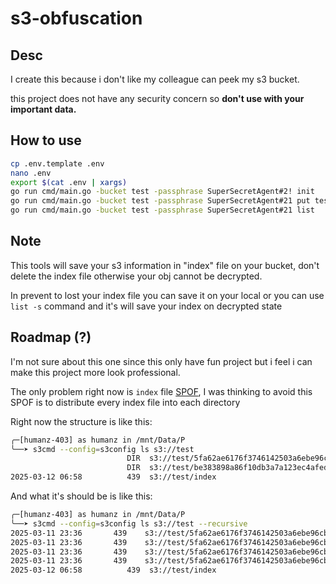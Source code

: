 # s3-obfuscation


## Desc
I create this because i don't like my colleague can peek my s3 bucket.

this project does not have any security concern so **don't use with your important data.**

## How to use
```bash
cp .env.template .env
nano .env
export $(cat .env | xargs)
go run cmd/main.go -bucket test -passphrase SuperSecretAgent#2! init
go run cmd/main.go -bucket test -passphrase SuperSecretAgent#21 put test/main.go
go run cmd/main.go -bucket test -passphrase SuperSecretAgent#21 list 
```

## Note
This tools will save your s3 information in "index" file on your bucket, don't delete the index file otherwise your obj cannot be decrypted.

In prevent to lost your index file you can save it on your local or you can use `list -s` command and it's will save your index on decrypted state

## Roadmap (?)
I'm not sure about this one since this only have fun project but i feel i can make this project more look professional.

The only problem right now is `index` file [SPOF](https://en.wikipedia.org/wiki/Single_point_of_failure), I was thinking to avoid this SPOF is to distribute every index file into each directory

Right now the structure is like this:
```bash
╭─[humanz-403] as humanz in /mnt/Data/P
╰──➤ s3cmd --config=s3config ls s3://test
                          DIR  s3://test/5fa62ae6176f3746142503a6ebe96cb3/
                          DIR  s3://test/be383898a86f10db3a7a123ec4afedc9/
2025-03-12 06:58          439  s3://test/index
```

And what it's should be is like this:
```bash
╭─[humanz-403] as humanz in /mnt/Data/P
╰──➤ s3cmd --config=s3config ls s3://test --recursive
2025-03-11 23:36       439    s3://test/5fa62ae6176f3746142503a6ebe96cb3/index
2025-03-11 23:36       439    s3://test/5fa62ae6176f3746142503a6ebe96cb3/82048665ff37923fe93dcd2ca42115dc/index
2025-03-11 23:36       439    s3://test/5fa62ae6176f3746142503a6ebe96cb3/82048665ff37923fe93dcd2ca42115dc/9376f1a0002a78696f71ade594a287a0/index
2025-03-11 23:36       439    s3://test/5fa62ae6176f3746142503a6ebe96cb3/82048665ff37923fe93dcd2ca42115dc/9376f1a0002a78696f71ade594a287a0/556933f099ccf5c2ac1e2179faa0903b
2025-03-12 06:58          439  s3://test/index
```


